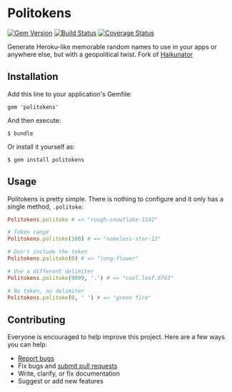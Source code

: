 # Politokens

[![Gem Version](https://badge.fury.io/rb/politokens.svg)](http://badge.fury.io/rb/politokens)
[![Build Status](https://travis-ci.org/maxfierke/politokens.svg?branch=master)](https://travis-ci.org/maxfierke/politokens)
[![Coverage Status](https://coveralls.io/repos/maxfierke/politokens/badge.svg)](https://coveralls.io/r/maxfierke/politokens)

Generate Heroku-like memorable random names to use in your apps or anywhere else, but with a geopolitical twist. Fork of [Haikunator](https://github.com/usmanbashir/haikunator)

## Installation

Add this line to your application's Gemfile:

    gem 'politokens'

And then execute:

    $ bundle

Or install it yourself as:

    $ gem install politokens

## Usage

Politokens is pretty simple. There is nothing to configure and it only has a single method, `.politoke`:

```ruby
Politokens.politoke # => "rough-snowflake-1142"

# Token range
Politokens.politoke(100) # => "nameless-star-13"

# Don't include the token
Politokens.politoke(0) # => "long-flower"

# Use a different delimiter
Politokens.politoke(9999, '.') # => "cool.leaf.6743"

# No token, no delimiter
Politokens.politoke(0, ' ') # => "green fire"
```

## Contributing

Everyone is encouraged to help improve this project. Here are a few ways you can help:

- [Report bugs](https://github.com/maxfierke/politokens/issues)
- Fix bugs and [submit pull requests](https://github.com/maxfierke/politokens/pulls)
- Write, clarify, or fix documentation
- Suggest or add new features

